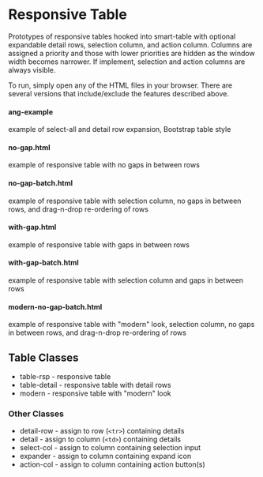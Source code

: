 # Responsive Table

Prototypes of responsive tables hooked into smart-table with optional expandable detail rows, selection column, and action column. Columns are assigned a priority and those with lower priorities are hidden as the window width becomes narrower. If implement, selection and action columns are always visible.

To run, simply open any of the HTML files in your browser. There are several versions that include/exclude the features described above.

#### ang-example
example of select-all and detail row expansion, Bootstrap table style

#### no-gap.html
example of responsive table with no gaps in between rows

#### no-gap-batch.html
example of responsive table with selection column, no gaps in between rows, and drag-n-drop re-ordering of rows

#### with-gap.html
example of responsive table with gaps in between rows

#### with-gap-batch.html
example of responsive table with selection column and gaps in between rows

#### modern-no-gap-batch.html
example of responsive table with "modern" look, selection column, no gaps in between rows, and drag-n-drop re-ordering of rows

## Table Classes
* table-rsp - responsive table
* table-detail - responsive table with detail rows
* modern - responsive table with "modern" look

### Other Classes
* detail-row - assign to row (`<tr>`) containing details
* detail - assign to column (`<td>`) containing details
* select-col - assign to column containing selection input
* expander - assign to column containing expand icon
* action-col - assign to column containing action button(s)
